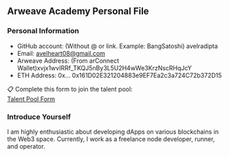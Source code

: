 ## Arweave Academy Personal File  

### Personal Information  
- GitHub account: (Without @ or link. Example: BangSatoshi)  avelradipta
- Email:  avelheart08@gmail.com
- Arweave Address: (From arConnect Wallet)xvjx1wvIRRf_TKQJ5nBy3L5U2H4wWe3KrzNscRHqJcY  
- ETH Address: 0x...  0x161D02E321204883e9EF7Ea2c3a724C72b372D15

📋 Complete this form to join the talent pool:  
[Talent Pool Form](https://docs.google.com/forms/d/e/1FAIpQLSfWA5fIIcBgmRppm3jNz5vmf9Mai_QMVil-2pO4r7YKn_Zhtw/viewform?usp=sf_link)  

### Introduce Yourself  
I am highly enthusiastic about developing dApps on various blockchains in the Web3 space. Currently, I work as a freelance node developer, runner, and operator.  
